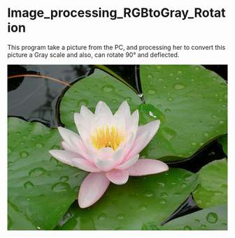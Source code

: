 # Image_processing_RGBtoGray_Rotation
This program take a picture from the PC, and processing her to convert this picture a Gray scale and also, can rotate 90° and deflected. 

![alt text](https://github.com/6arlos6/Image_processing_RGBtoGray_Rotation/blob/main/loto.jpg?raw=true)
